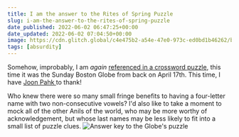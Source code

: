 ```yaml
---
title: I am the answer to the Rites of Spring Puzzle
slug: i-am-the-answer-to-the-rites-of-spring-puzzle
date_published: 2022-06-02 06:47:25+00:00
date_updated: 2022-06-02 07:04:50+00:00
image: https://cdn.glitch.global/c4e475b2-a54e-47e0-973c-ed0bd1b46262/boston-globe-puzzle.png?v=1669518574441
tags: [absurdity]
---
```

Somehow, improbably, I am *again* [referenced in a crossword puzzle](/2022/05/20/i-am-the-answer-to-the-sexual-tension-puzzle/), this time it was the Sunday Boston Globe from back on April 17th. This time, I have [Joon Pahk ](https://twitter.com/joonpahk/status/1515722678459678721)to thank!

Who knew there were so many small fringe benefits to having a four-letter name with two non-consecutive vowels? I'd also like to take a moment to mock all of the other Anils of the world, who may be more worthy of acknowledgement, but whose last names may be less likely to fit into a small list of puzzle clues.
![](https://cdn.glitch.global/c4e475b2-a54e-47e0-973c-ed0bd1b46262/globe-puzzle-answer.png?v=1669526559236 "Answer key to the Globe's puzzle")
